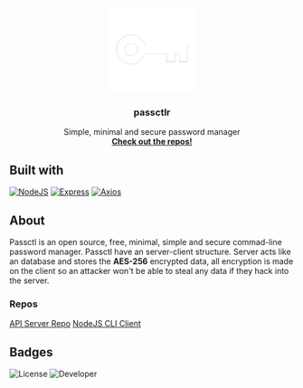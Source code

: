 <br />
<div align="center">
  <a href="https://github.com/othneildrew/Best-README-Template">
    <img src="assets/transperent.png" alt="logo" width="150" height="150">
  </a>

  <h3 align="center">passctlr</h3>

  <p align="center">
    Simple, minimal and secure password manager
    <br />
    <a href="https://github.com/orgs/Awesome-Password-Manager/repositories"><strong>Check out the repos!</strong></a>
  </p>
</div>

## Built with
[![NodeJS][nodejs]][nodejs-url]
[![Express][express]][express-url]
[![Axios][axios]][axios-url]

## About
Passctl is an open source, free, minimal, simple and secure commad-line password manager. Passctl have an server-client structure.
Server acts like an database and stores the **AES-256** encrypted data, all encryption is made on the client
so an attacker won't be able to steal any data if they hack into the server. 

### Repos
[API Server Repo](https://github.com/passctl/server)
[NodeJS CLI Client](https://github.com/passctlr/node-client)

## Badges
![License][mit]
![Developer][dev]
<!-- [![Website][web]][web-url] -->

[nodejs]: https://img.shields.io/badge/nodejs-000000?style=for-the-badge&logo=nodedotjs&logoColor=success
[nodejs-url]: https://nodejs.org/en
[express]: https://img.shields.io/badge/express-000000?style=for-the-badge&logo=express&logoColor=yellow
[express-url]: http://expressjs.com/
[axios]: https://img.shields.io/badge/axios-000000?style=for-the-badge&logo=axios&logoColor=purple
[axios-url]: https://axios-http.com/
[mit]: https://img.shields.io/badge/License-MIT-000000?style=for-the-badge
[dev]: https://img.shields.io/badge/Developer-ngn-000000?style=for-the-badge
<!--
*** [web]: https://img.shields.io/badge/Website-Github-000000?style=for-the-badge
*** [web-url]: https://awesome-password-manager.github.io
-->
